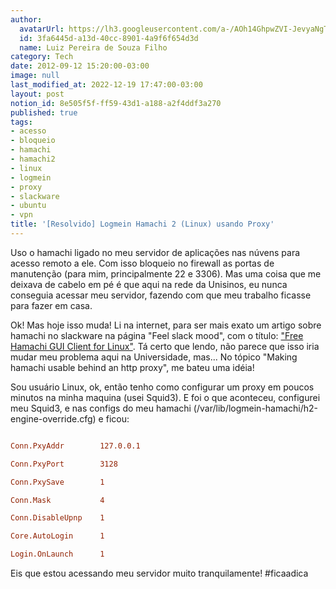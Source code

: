 ```yaml
---
author:
  avatarUrl: https://lh3.googleusercontent.com/a-/AOh14GhpwZVI-JevyaNgTdlrOT6YN20cI6V9Kxtq38Ij8AQ=s100
  id: 3fa6445d-a13d-40cc-8901-4a9f6f654d3d
  name: Luiz Pereira de Souza Filho
category: Tech
date: 2012-09-12 15:20:00-03:00
image: null
last_modified_at: 2022-12-19 17:47:00-03:00
layout: post
notion_id: 8e505f5f-ff59-43d1-a188-a2f4ddf3a270
published: true
tags:
- acesso
- bloqueio
- hamachi
- hamachi2
- linux
- logmein
- proxy
- slackware
- ubuntu
- vpn
title: '[Resolvido] Logmein Hamachi 2 (Linux) usando Proxy'
---
```


Uso o hamachi ligado no meu servidor de aplicações nas núvens para acesso remoto a ele. Com isso bloqueio no firewall as portas de manutenção (para mim, principalmente 22 e 3306). Mas uma coisa que me deixava de cabelo em pé é que aqui na rede da Unisinos, eu nunca conseguia acessar meu servidor, fazendo com que meu trabalho ficasse para fazer em casa.

Ok! Mas hoje isso muda! Li na internet, para ser mais exato um artigo sobre hamachi no slackware na página "Feel slack mood", com o título: ["Free Hamachi GUI Client for Linux"](http://nitrogl.blogspot.com.br/2012/04/free-hamachi-gui-client-for-linux.html). Tá certo que lendo, não parece que isso iria mudar meu problema aqui na Universidade, mas... No tópico "Making hamachi usable behind an http proxy", me bateu uma idéia!

Sou usuário Linux, ok, então tenho como configurar um proxy em poucos minutos na minha maquina (usei Squid3). E foi o que aconteceu, configurei meu Squid3, e nas configs do meu hamachi (/var/lib/logmein-hamachi/h2-engine-override.cfg) e ficou:

```ini

Conn.PxyAddr        127.0.0.1

Conn.PxyPort        3128

Conn.PxySave        1

Conn.Mask           4

Conn.DisableUpnp    1

Core.AutoLogin      1

Login.OnLaunch      1

```

Eis que estou acessando meu servidor muito tranquilamente! #ficaadica
